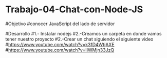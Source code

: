 # Trabajo-04-Chat-con-Node-JS
#Objetivo
#conocer JavaScript del lado de servidor

#Desarrollo
#1.- Instalar nodejs
#2.-Creamos un carpeta en donde vamos tener nuestro proyecto
#2.-Crear un chat siguiendo el siguiente video
#https://www.youtube.com/watch?v=k3fD4WtjAXE
#https://www.youtube.com/watch?v=IIWMjn33JzQ
